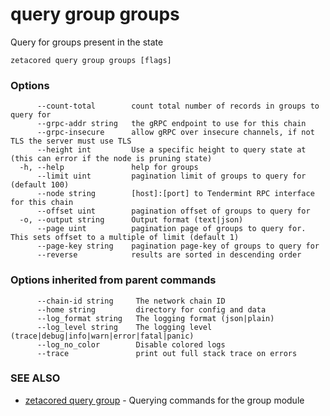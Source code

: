 # query group groups

Query for groups present in the state

```
zetacored query group groups [flags]
```

### Options

```
      --count-total        count total number of records in groups to query for
      --grpc-addr string   the gRPC endpoint to use for this chain
      --grpc-insecure      allow gRPC over insecure channels, if not TLS the server must use TLS
      --height int         Use a specific height to query state at (this can error if the node is pruning state)
  -h, --help               help for groups
      --limit uint         pagination limit of groups to query for (default 100)
      --node string        [host]:[port] to Tendermint RPC interface for this chain 
      --offset uint        pagination offset of groups to query for
  -o, --output string      Output format (text|json) 
      --page uint          pagination page of groups to query for. This sets offset to a multiple of limit (default 1)
      --page-key string    pagination page-key of groups to query for
      --reverse            results are sorted in descending order
```

### Options inherited from parent commands

```
      --chain-id string     The network chain ID
      --home string         directory for config and data 
      --log_format string   The logging format (json|plain) 
      --log_level string    The logging level (trace|debug|info|warn|error|fatal|panic) 
      --log_no_color        Disable colored logs
      --trace               print out full stack trace on errors
```

### SEE ALSO

* [zetacored query group](zetacored_query_group.md)	 - Querying commands for the group module

